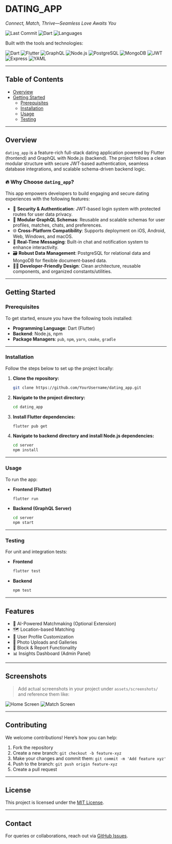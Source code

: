 # DATING_APP

_Connect, Match, Thrive—Seamless Love Awaits You_

![Last Commit](https://img.shields.io/github/last-commit/your-username/dating_app) ![Dart](https://img.shields.io/badge/dart-73.5%25-blue) ![Languages](https://img.shields.io/github/languages/count/your-username/dating_app)

Built with the tools and technologies:

![Dart](https://img.shields.io/badge/-Dart-blue) ![Flutter](https://img.shields.io/badge/-Flutter-02569B?logo=flutter) ![GraphQL](https://img.shields.io/badge/-GraphQL-E10098?logo=graphql) ![Node.js](https://img.shields.io/badge/-Node.js-339933?logo=node.js) ![PostgreSQL](https://img.shields.io/badge/-PostgreSQL-336791?logo=postgresql) ![MongoDB](https://img.shields.io/badge/-MongoDB-47A248?logo=mongodb) ![JWT](https://img.shields.io/badge/-JWT-black) ![Express](https://img.shields.io/badge/-Express-black?logo=express) ![YAML](https://img.shields.io/badge/-YAML-yellow)

---

## Table of Contents

- [Overview](#overview)
- [Getting Started](#getting-started)
  - [Prerequisites](#prerequisites)
  - [Installation](#installation)
  - [Usage](#usage)
  - [Testing](#testing)

---

## Overview

`dating_app` is a feature-rich full-stack dating application powered by Flutter (frontend) and GraphQL with Node.js (backend). The project follows a clean modular structure with secure JWT-based authentication, seamless database integrations, and scalable schema-driven backend logic.

### 🔥 Why Choose `dating_app`?

This app empowers developers to build engaging and secure dating experiences with the following features:

- 🔐 **Security & Authentication**: JWT-based login system with protected routes for user data privacy.
- 🧩 **Modular GraphQL Schemas**: Reusable and scalable schemas for user profiles, matches, chats, and preferences.
- 🌐 **Cross-Platform Compatibility**: Supports deployment on iOS, Android, Web, Windows, and macOS.
- 💬 **Real-Time Messaging**: Built-in chat and notification system to enhance interactivity.
- 🗃️ **Robust Data Management**: PostgreSQL for relational data and MongoDB for flexible document-based data.
- 👨‍💻 **Developer-Friendly Design**: Clean architecture, reusable components, and organized constants/utilities.

---

## Getting Started

### Prerequisites

To get started, ensure you have the following tools installed:

- **Programming Language**: Dart (Flutter)
- **Backend**: Node.js, npm
- **Package Managers**: `pub`, `npm`, `yarn`, `cmake`, `gradle`

---

### Installation

Follow the steps below to set up the project locally:

1. **Clone the repository:**

   ```bash
   git clone https://github.com/YourUsername/dating_app.git
   ```

2. **Navigate to the project directory:**

   ```bash
   cd dating_app
   ```

3. **Install Flutter dependencies:**

   ```bash
   flutter pub get
   ```

4. **Navigate to backend directory and install Node.js dependencies:**

   ```bash
   cd server
   npm install
   ```

---

### Usage

To run the app:

- **Frontend (Flutter)**

  ```bash
  flutter run
  ```

- **Backend (GraphQL Server)**

  ```bash
  cd server
  npm start
  ```

---

### Testing

For unit and integration tests:

- **Frontend**

  ```bash
  flutter test
  ```

- **Backend**

  ```bash
  npm test
  ```


---

## Features

- 🧠 AI-Powered Matchmaking (Optional Extension)
- 🗺️ Location-based Matching
- 📝 User Profile Customization
- 📸 Photo Uploads and Galleries
- 🚫 Block & Report Functionality
- 📊 Insights Dashboard (Admin Panel)

---

## Screenshots

> Add actual screenshots in your project under `assets/screenshots/` and reference them like:

![Home Screen](assets/screenshots/home.png)
![Match Screen](assets/screenshots/match.png)

---

## Contributing

We welcome contributions! Here’s how you can help:

1. Fork the repository
2. Create a new branch: `git checkout -b feature-xyz`
3. Make your changes and commit them: `git commit -m 'Add feature xyz'`
4. Push to the branch: `git push origin feature-xyz`
5. Create a pull request

---

## License

This project is licensed under the [MIT License](LICENSE).

---

## Contact

For queries or collaborations, reach out via [GitHub Issues](https://github.com/YourUsername/dating_app/issues).
